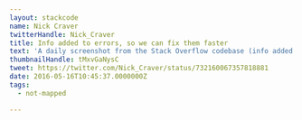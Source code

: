 ```yaml
---
layout: stackcode
name: Nick Craver
twitterHandle: Nick_Craver
title: Info added to errors, so we can fix them faster
text: 'A daily screenshot from the Stack Overflow codebase (info added to errors, so we can fix them faster). '
thumbnailHandle: tMxvGaNysC
tweet: https://twitter.com/Nick_Craver/status/732160067357818881
date: 2016-05-16T10:45:37.0000000Z
tags:
  - not-mapped

---
```

